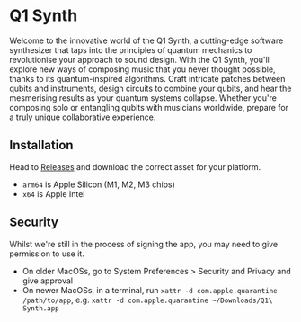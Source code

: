 # Q1 Synth
Welcome to the innovative world of the Q1 Synth, a cutting-edge software synthesizer that taps into the principles of quantum mechanics to revolutionise your approach to sound design. With the Q1 Synth, you'll explore new ways of composing music that you never thought possible, thanks to its quantum-inspired algorithms. Craft intricate patches between qubits and instruments, design circuits to combine your qubits, and hear the mesmerising results as your quantum systems collapse. Whether you're composing solo or entangling qubits with musicians worldwide, prepare for a truly unique collaborative experience.

## Installation
Head to [Releases](https://github.com/lunar-build/q1synth-app/releases) and download the correct asset for your platform. 
* `arm64` is Apple Silicon (M1, M2, M3 chips)
* `x64` is Apple Intel

## Security
Whilst we're still in the process of signing the app, you may need to give permission to use it.
* On older MacOSs, go to System Preferences > Security and Privacy and give approval
* On newer MacOSs, in a terminal, run `xattr -d com.apple.quarantine /path/to/app`, e.g. `xattr -d com.apple.quarantine ~/Downloads/Q1\ Synth.app`
